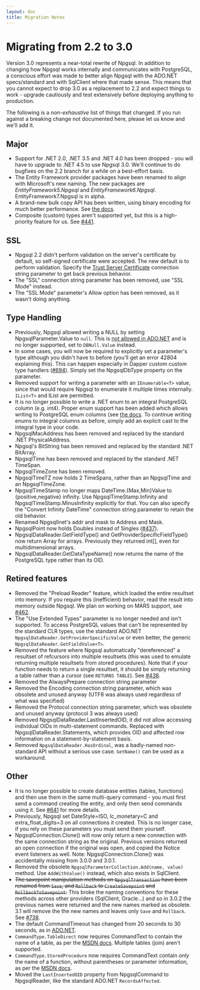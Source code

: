 ```yaml
---
layout: doc
title: Migration Notes
---
```


# Migrating from 2.2 to 3.0

Version 3.0 represents a near-total rewrite of Npgsql. In addition to changing how Npgsql works internally and communicates with PostgreSQL, a conscious effort was made to better align Npgsql with the ADO.NET specs/standard and with SqlClient where that made sense. This means that you cannot expect to drop 3.0 as a replacement to 2.2 and expect things to work - upgrade cautiously and test extensively before deploying anything to production.

The following is a *non-exhaustive* list of things that changed. If you run against a breaking change not documented here, please let us know and we'll add it.

## Major

* Support for .NET 2.0, .NET 3.5 and .NET 4.0 has been dropped - you will have to upgrade to .NET 4.5 to use Npgsql 3.0. We'll continue to do bugfixes on the 2.2 branch for a while on a best-effort basis.
* The Entity Framework provider packages have been renamed to align with Microsoft's new naming. The new packages are *EntityFramework5.Npgsql* and *EntityFramework6.Npgsql*. EntityFramework7.Npgsql is in alpha.
* A brand-new bulk copy API has been written, using binary encoding for much better performance. See [the docs](../copy.md).
* Composite (custom) types aren't supported yet, but this is a high-priority feature for us. See [#441](https://github.com/npgsql/npgsql/issues/441).

## SSL

* Npgsql 2.2 didn't perform validation on the server's certificate by default, so self-signed certificate were accepted. The new default is to perform validation. Specify the [Trust Server Certificate](../connection-string-parameters.md#security-and-encryption) connection string parameter to get back previous behavior.
* The "SSL" connection string parameter has been removed, use "SSL Mode" instead.
* The "SSL Mode" parameter's Allow option has been removed, as it wasn't doing anything.

## Type Handling

* Previously, Npgsql allowed writing a NULL by setting NpgsqlParameter.Value to `null`. This is [not allowed in ADO.NET](https://msdn.microsoft.com/en-us/library/system.data.common.dbparameter.value%28v=vs.110%29.aspx) and is no longer supported, set to `DBNull.Value` instead.
* In some cases, you will now be required to explicitly set a parameter's type although you didn't have to before (you'll get an error 42804 explaining this). This can happen especially in Dapper custom custom type handlers ([#694](https://github.com/npgsql/npgsql/issues/694)).  Simply set the NpgsqlDbType property on the parameter.
* Removed support for writing a parameter with an `IEnumerable<T>` value, since that would require Npgsql to enumerate it multiple times internally. `IList<T>` and IList are permitted.
* It is no longer possible to write a .NET enum to an integral PostgreSQL column (e.g. int4). Proper enum support has been added which allows writing to PostgreSQL enum columns (see [the docs](http://www.npgsql.org/doc/enum.html). To continue writing enums to integral columns as before, simply add an explicit cast to the integral type in your code.
* NpgsqlMacAddress has been removed and replaced by the standard .NET PhysicalAddress.
* Npgsql's BitString has been removed and replaced by the standard .NET BitArray.
* NpgsqlTime has been removed and replaced by the standard .NET TimeSpan.
* NpgsqlTimeZone has been removed.
* NpgsqlTimeTZ now holds 2 TimeSpans, rather than an NpgsqlTime and an NpgsqlTimeZone.
* NpgsqlTimeStamp no longer maps DateTime.{Max,Min}Value to {positive,negative} infinity. Use NpgsqlTimeStamp.Infinity and NpgsqlTimeStamp.MinusInfinity explicitly for that. You can also specify the "Convert Infinity DateTime" connection string parameter to retain the old behavior.
* Renamed NpgsqlInet's addr and mask to Address and Mask.
* NpgsqlPoint now holds Doubles instead of Singles ([#437](https://github.com/npgsql/npgsql/issues/437)).
* NpgsqlDataReader.GetFieldType() and GetProviderSpecificFieldType() now return Array for arrays.
  Previously they returned int[], even for multidimensional arrays.
* NpgsqlDataReader.GetDataTypeName() now returns the name of the PostgreSQL type rather than its OID.

## Retired features

* Removed the "Preload Reader" feature, which loaded the entire resultset into memory. If you require this (inefficient) behavior, read the result into memory outside Npgsql. We plan on working on MARS support, see [#462](https://github.com/npgsql/npgsql/issues/462).
* The "Use Extended Types" parameter is no longer needed and isn't supported. To access PostgreSQL values that can't be represented by the standard CLR types, use the standard ADO.NET `NpgsqlDataReader.GetProviderSpecificValue` or even better, the generic `NpgsqlDataReader.GetFieldValue<T>`.
* Removed the feature where Npgsql automatically "dereferenced" a resultset of refcursors into multiple resultsets (this was used to emulate returning multiple resultsets from stored procedures). Note that if your function needs to return a single resultset, it should be simply returning a table rather than a cursor (see `RETURNS TABLE`).  See [#438](https://github.com/npgsql/npgsql/issues/438).
* Removed the AlwaysPrepare connection string parameter
* Removed the Encoding connection string parameter, which was obsolete and unused anyway (UTF8 was always used regardless of what was specified)
* Removed the Protocol connection string parameter, which was obsolete and unused anyway (protocol 3 was always used)
* Removed NpgsqlDataReader.LastInsertedOID, it did not allow accessing individual OIDs in multi-statement commands. Replaced with NpgsqlDataReader.Statements, which provides OID and affected row information on a statement-by-statement basis.
* Removed `NpgsqlDataReader.HasOrdinal`, was a badly-named non-standard API without a serious use case. `GetName()` can be used as a workaround.

## Other

* It is no longer possible to create database entities (tables, functions) and then use them in the same multi-query command - you must first send a command creating the entity, and only then send commands using it. See [#641](https://github.com/npgsql/npgsql/issues/641) for more details.
* Previously, Npgsql set DateStyle=ISO, lc_monetary=C and extra_float_digits=3 on all connections it created. This is no longer case, if you rely on these parameters you must send them yourself.
* NpgsqlConnection.Clone() will now only return a new connection with the same connection string as the original. Previous versions returned an open connection if the original was open, and copied the Notice event listeners as well. Note: NpgsqlConnection.Clone() was accidentally missing from 3.0.0 and 3.0.1.
* Removed the obsolete `NpgsqlParameterCollection.Add(name, value)` method. Use `AddWithValue()` instead, which also exists in SqlClient.
* <del>The savepoint manipulation methods on `NpgsqlTransaction` have been renamed from `Save`, and `Rollback` to `CreateSavepoint` and `RollbackToSavepoint`.</del> This broke the naming conventions for these methods across other providers (SqlClient, Oracle...) and so in 3.0.2 the previous names were returned and the new names marked as obsolete. 3.1 will remove the the new names and leaves only `Save` and `Rollback`. See [#738](https://github.com/npgsql/npgsql/issues/738).
* The default CommandTimeout has changed from 20 seconds to 30 seconds, as in [ADO.NET](https://msdn.microsoft.com/en-us/library/system.data.idbcommand.commandtimeout(v=vs.110).aspx).
* `CommandType.TableDirect` now requires CommandText to contain the name of a table, as per the [MSDN docs](https://msdn.microsoft.com/en-us/library/system.data.commandtype%28v=vs.110%29.aspx). Multiple tables (join) aren't supported.
* `CommandType.StoredProcedure` now requires CommandText contain *only* the name of a function, without parentheses or parameter information, as per the [MSDN docs](https://msdn.microsoft.com/en-us/library/system.data.commandtype%28v=vs.110%29.aspx).
* Moved the `LastInsertedOID` property from NpgsqlCommand to NpgsqlReader, like the standard ADO.NET `RecordsAffected`.
